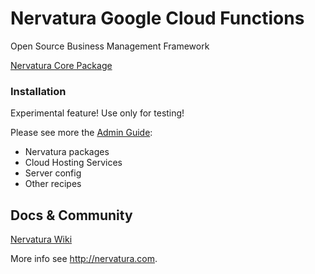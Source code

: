 Nervatura Google Cloud Functions
=========================

Open Source Business Management Framework

[Nervatura Core Package](https://github.com/nervatura/nervatura)

### Installation

Experimental feature! Use only for testing!

Please see more the [Admin Guide](https://rawgit.com/nervatura/nervatura/master/views/docs/nas.html):
  * Nervatura packages
  * Cloud Hosting Services
  * Server config
  * Other recipes

## Docs & Community

[Nervatura Wiki](https://github.com/nervatura/nervatura/wiki)

More info see http://nervatura.com.
